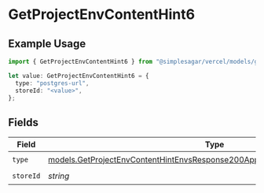 # GetProjectEnvContentHint6

## Example Usage

```typescript
import { GetProjectEnvContentHint6 } from "@simplesagar/vercel/models/getprojectenvop.js";

let value: GetProjectEnvContentHint6 = {
  type: "postgres-url",
  storeId: "<value>",
};
```

## Fields

| Field                                                                                                                                                                | Type                                                                                                                                                                 | Required                                                                                                                                                             | Description                                                                                                                                                          |
| -------------------------------------------------------------------------------------------------------------------------------------------------------------------- | -------------------------------------------------------------------------------------------------------------------------------------------------------------------- | -------------------------------------------------------------------------------------------------------------------------------------------------------------------- | -------------------------------------------------------------------------------------------------------------------------------------------------------------------- |
| `type`                                                                                                                                                               | [models.GetProjectEnvContentHintEnvsResponse200ApplicationJSONResponseBodyType](../models/getprojectenvcontenthintenvsresponse200applicationjsonresponsebodytype.md) | :heavy_check_mark:                                                                                                                                                   | N/A                                                                                                                                                                  |
| `storeId`                                                                                                                                                            | *string*                                                                                                                                                             | :heavy_check_mark:                                                                                                                                                   | N/A                                                                                                                                                                  |